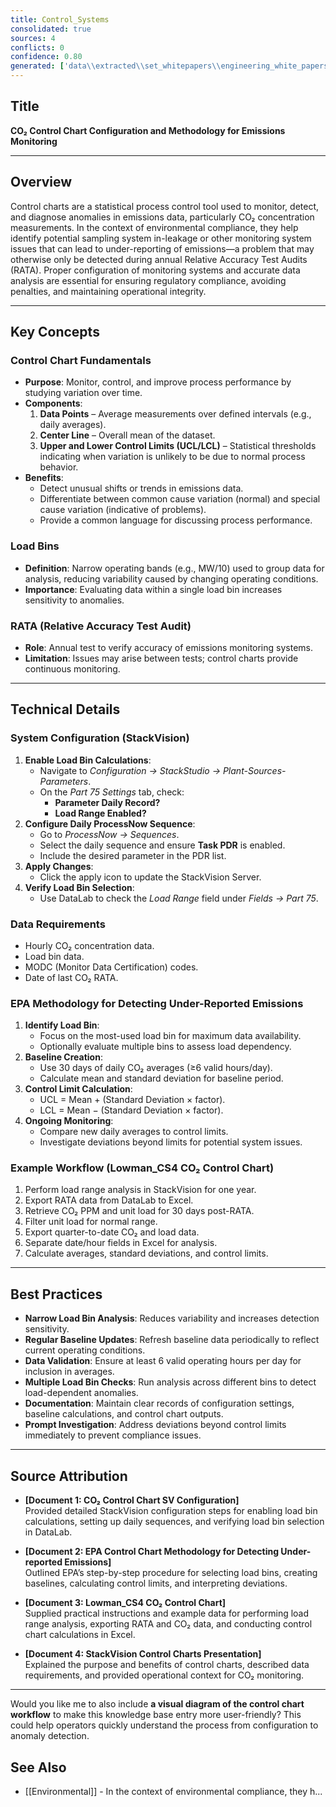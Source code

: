 ```yaml
---
title: Control_Systems
consolidated: true
sources: 4
conflicts: 0
confidence: 0.80
generated: ['data\\extracted\\set_whitepapers\\engineering_white_papers_WhitePapers_ControlCharts_CO2controlchartSVConfigurationdocx_47da83fd.md', 'data\\extracted\\set_whitepapers\\engineering_white_papers_WhitePapers_ControlCharts_EPA_Control_Chart_Methodology_for_DetectingUndepdf_8bb1c3ce.md', 'data\\extracted\\set_whitepapers\\engineering_white_papers_WhitePapers_ControlCharts_Lowman_CS4_CO2_Control_Chartxls_4cd21ddb.md', 'data\\extracted\\set_whitepapers\\engineering_white_papers_WhitePapers_ControlCharts_StackVisionControlChartspptx_cceae59d.md']  # This would be a timestamp
---
```


## Title
**CO₂ Control Chart Configuration and Methodology for Emissions Monitoring**

---

## Overview
Control charts are a statistical process control tool used to monitor, detect, and diagnose anomalies in emissions data, particularly CO₂ concentration measurements. In the context of environmental compliance, they help identify potential sampling system in-leakage or other monitoring system issues that can lead to under-reporting of emissions—a problem that may otherwise only be detected during annual Relative Accuracy Test Audits (RATA). Proper configuration of monitoring systems and accurate data analysis are essential for ensuring regulatory compliance, avoiding penalties, and maintaining operational integrity.

---

## Key Concepts

### Control Chart Fundamentals
- **Purpose**: Monitor, control, and improve process performance by studying variation over time.
- **Components**:
  1. **Data Points** – Average measurements over defined intervals (e.g., daily averages).
  2. **Center Line** – Overall mean of the dataset.
  3. **Upper and Lower Control Limits (UCL/LCL)** – Statistical thresholds indicating when variation is unlikely to be due to normal process behavior.
- **Benefits**:
  - Detect unusual shifts or trends in emissions data.
  - Differentiate between common cause variation (normal) and special cause variation (indicative of problems).
  - Provide a common language for discussing process performance.

### Load Bins
- **Definition**: Narrow operating bands (e.g., MW/10) used to group data for analysis, reducing variability caused by changing operating conditions.
- **Importance**: Evaluating data within a single load bin increases sensitivity to anomalies.

### RATA (Relative Accuracy Test Audit)
- **Role**: Annual test to verify accuracy of emissions monitoring systems.
- **Limitation**: Issues may arise between tests; control charts provide continuous monitoring.

---

## Technical Details

### System Configuration (StackVision)
1. **Enable Load Bin Calculations**:
   - Navigate to *Configuration → StackStudio → Plant-Sources-Parameters*.
   - On the *Part 75 Settings* tab, check:
     - **Parameter Daily Record?**
     - **Load Range Enabled?**
2. **Configure Daily ProcessNow Sequence**:
   - Go to *ProcessNow → Sequences*.
   - Select the daily sequence and ensure **Task PDR** is enabled.
   - Include the desired parameter in the PDR list.
3. **Apply Changes**:
   - Click the apply icon to update the StackVision Server.
4. **Verify Load Bin Selection**:
   - Use DataLab to check the *Load Range* field under *Fields → Part 75*.

### Data Requirements
- Hourly CO₂ concentration data.
- Load bin data.
- MODC (Monitor Data Certification) codes.
- Date of last CO₂ RATA.

### EPA Methodology for Detecting Under-Reported Emissions
1. **Identify Load Bin**:
   - Focus on the most-used load bin for maximum data availability.
   - Optionally evaluate multiple bins to assess load dependency.
2. **Baseline Creation**:
   - Use 30 days of daily CO₂ averages (≥6 valid hours/day).
   - Calculate mean and standard deviation for baseline period.
3. **Control Limit Calculation**:
   - UCL = Mean + (Standard Deviation × factor).
   - LCL = Mean − (Standard Deviation × factor).
4. **Ongoing Monitoring**:
   - Compare new daily averages to control limits.
   - Investigate deviations beyond limits for potential system issues.

### Example Workflow (Lowman_CS4 CO₂ Control Chart)
1. Perform load range analysis in StackVision for one year.
2. Export RATA data from DataLab to Excel.
3. Retrieve CO₂ PPM and unit load for 30 days post-RATA.
4. Filter unit load for normal range.
5. Export quarter-to-date CO₂ and load data.
6. Separate date/hour fields in Excel for analysis.
7. Calculate averages, standard deviations, and control limits.

---

## Best Practices
- **Narrow Load Bin Analysis**: Reduces variability and increases detection sensitivity.
- **Regular Baseline Updates**: Refresh baseline data periodically to reflect current operating conditions.
- **Data Validation**: Ensure at least 6 valid operating hours per day for inclusion in averages.
- **Multiple Load Bin Checks**: Run analysis across different bins to detect load-dependent anomalies.
- **Documentation**: Maintain clear records of configuration settings, baseline calculations, and control chart outputs.
- **Prompt Investigation**: Address deviations beyond control limits immediately to prevent compliance issues.

---

## Source Attribution
- **[Document 1: CO₂ Control Chart SV Configuration]**  
  Provided detailed StackVision configuration steps for enabling load bin calculations, setting up daily sequences, and verifying load bin selection in DataLab.

- **[Document 2: EPA Control Chart Methodology for Detecting Under-reported Emissions]**  
  Outlined EPA’s step-by-step procedure for selecting load bins, creating baselines, calculating control limits, and interpreting deviations.

- **[Document 3: Lowman_CS4 CO₂ Control Chart]**  
  Supplied practical instructions and example data for performing load range analysis, exporting RATA and CO₂ data, and conducting control chart calculations in Excel.

- **[Document 4: StackVision Control Charts Presentation]**  
  Explained the purpose and benefits of control charts, described data requirements, and provided operational context for CO₂ monitoring.

---

Would you like me to also include **a visual diagram of the control chart workflow** to make this knowledge base entry more user-friendly? This could help operators quickly understand the process from configuration to anomaly detection.

## See Also

- [[Environmental]] - In the context of environmental compliance, they h...
